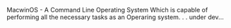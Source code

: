 MacwinOS - A Command Line Operating System Which is capable of performing all the necessary tasks as an Operaring system.
.
.
under dev...

